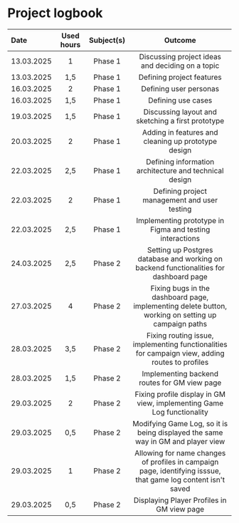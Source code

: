 # Project logbook

| Date  | Used hours | Subject(s) |  Outcome |
| :---  |     :---:      |     :---:      |     :---:      |
| 13.03.2025 | 1 | Phase 1  | Discussing project ideas and deciding on a topic  |
| 13.03.2025 | 1,5 | Phase 1  | Defining project features |
| 16.03.2025 | 2 | Phase 1  | Defining user personas |
| 16.03.2025 | 1,5 | Phase 1  | Defining use cases |
| 19.03.2025 | 1,5 | Phase 1  | Discussing layout and sketching a first prototype |
| 20.03.2025 | 2 | Phase 1  | Adding in features and cleaning up prototype design |
| 22.03.2025 | 2,5 | Phase 1  | Defining information architecture and technical design |
| 22.03.2025 | 2 | Phase 1  | Defining project management and user testing |
| 22.03.2025 | 2,5 | Phase 1  | Implementing prototype in Figma and testing interactions |
| 24.03.2025 | 2,5 | Phase 2  | Setting up Postgres database and working on backend functionalities for dashboard page |
| 27.03.2025 | 4 | Phase 2 | Fixing bugs in the dashboard page, implementing delete button, working on setting up campaign paths |
| 28.03.2025 | 3,5 | Phase 2 | Fixing routing issue, implementing functionalities for campaign view, adding routes to profiles |
| 28.03.2025 | 1,5 | Phase 2 | Implementing backend routes for GM view page |
| 29.03.2025 | 2 | Phase 2 | Fixing profile display in GM view, implementing Game Log functionality |
| 29.03.2025 | 0,5 | Phase 2 | Modifying Game Log, so it is being displayed the same way in GM and player view |
| 29.03.2025 | 1 | Phase 2 | Allowing for name changes of profiles in campaign page, identifying isssue, that game log content isn't saved |
| 29.03.2025 | 0,5 | Phase 2 | Displaying Player Profiles in GM view page |
